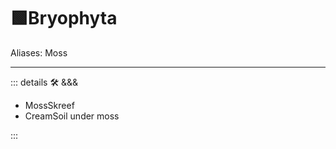 # 🟩<ekos>Bryophyta</ekos>

Aliases: Moss

---

<!-- =================================================== -->
<!-- =================================================== -->
<!-- =================================================== -->
<!-- =================================================== -->
<!-- =================================================== -->
::: details 🛠 <dev>&&&</dev>

- MossSkreef
- CreamSoil under moss

:::
